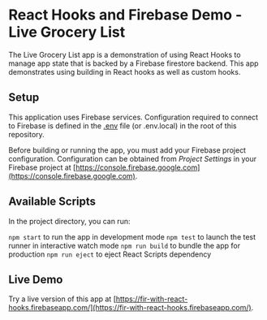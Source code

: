 # React Hooks and Firebase Demo - Live Grocery List

The Live Grocery List app is a demonstration of using React Hooks to manage app state that is backed by a Firebase firestore backend. This app demonstrates using building in React hooks as well as custom hooks.

## Setup

This application uses Firebase services. Configuration required to connect to Firebase is defined in the [.env](.env) file (or .env.local) in the root of this repository.

Before building or running the app, you must add your Firebase project configuration. Configuration can be obtained from *Project Settings* in your Firebase project at [https://console.firebase.google.com](https://console.firebase.google.com).

## Available Scripts

In the project directory, you can run:

`npm start` to run the app in development mode
`npm test` to launch the test runner in interactive watch mode
`npm run build` to bundle the app for production
`npm run eject` to eject React Scripts dependency

## Live Demo

Try a live version of this app at [https://fir-with-react-hooks.firebaseapp.com/](https://fir-with-react-hooks.firebaseapp.com/).
